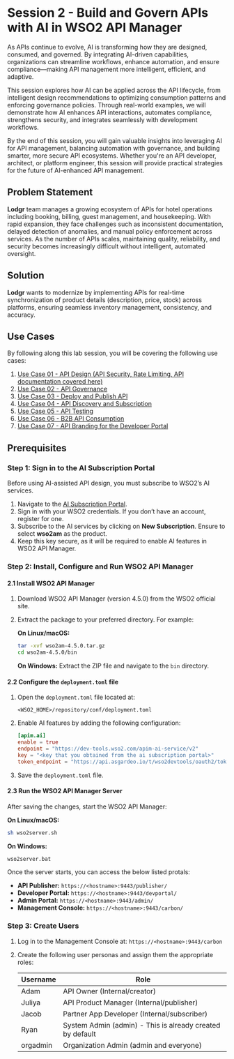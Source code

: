 # Session 2 - Build and Govern APIs with AI in WSO2 API Manager 

As APIs continue to evolve, AI is transforming how they are designed, consumed, and governed. By integrating AI-driven capabilities, organizations can streamline workflows, enhance automation, and ensure compliance—making API management more intelligent, efficient, and adaptive.

This session explores how AI can be applied across the API lifecycle, from intelligent design recommendations to optimizing consumption patterns and enforcing governance policies. Through real-world examples, we will demonstrate how AI enhances API interactions, automates compliance, strengthens security, and integrates seamlessly with development workflows.

By the end of this session, you will gain valuable insights into leveraging AI for API management, balancing automation with governance, and building smarter, more secure API ecosystems. Whether you're an API developer, architect, or platform engineer, this session will provide practical strategies for the future of AI-enhanced API management.

## Problem Statement

**Lodgr** team manages a growing ecosystem of APIs for hotel operations including booking, billing, guest management, and housekeeping.
With rapid expansion, they face challenges such as inconsistent documentation, delayed detection of anomalies, and manual policy enforcement across services.
As the number of APIs scales, maintaining quality, reliability, and security becomes increasingly difficult without intelligent, automated oversight.


## Solution

**Lodgr** wants to modernize by implementing APIs for real-time synchronization of product details (description, price, stock) across platforms, ensuring seamless inventory management, consistency, and accuracy.

## Use Cases

By following along this lab session, you will be covering the following use cases:

1. [Use Case 01 - API Design (API Security, Rate Limiting, API documentation covered here)]()
2. [Use Case 02 - API Governance]()
3. [Use Case 03 - Deploy and Publish API]()
4. [Use Case 04 - API Discovery and Subscription]()
5. [Use Case 05 - API Testing]()
6. [Use Case 06 - B2B API Consumption]()
7. [Use Case 07 - API Branding for the Developer Portal]()

## Prerequisites

### Step 1: Sign in to the AI Subscription Portal

Before using AI-assisted API design, you must subscribe to WSO2’s AI services.

1. Navigate to the [AI Subscription Portal](https://ai-subscriptions.wso2.com).
2. Sign in with your WSO2 credentials. If you don’t have an account, register for one.
3. Subscribe to the AI services by clicking on **New Subscription**. Ensure to select **wso2am** as the product.
4. Keep this key secure, as it will be required to enable AI features in WSO2 API Manager.

### Step 2: Install, Configure and Run WSO2 API Manager

#### 2.1 Install WSO2 API Manager

1. Download WSO2 API Manager (version 4.5.0) from the WSO2 official site.
2. Extract the package to your preferred directory. For example:
   
   **On Linux/macOS:**
   ```sh
   tar -xvf wso2am-4.5.0.tar.gz
   cd wso2am-4.5.0/bin
   ```
   
   **On Windows:** Extract the ZIP file and navigate to the `bin` directory.

#### 2.2 Configure the `deployment.toml` file

1. Open the `deployment.toml` file located at:
   ```
   <WSO2_HOME>/repository/conf/deployment.toml
   ```

2. Enable AI features by adding the following configuration:
   
   ```toml
   [apim.ai]
   enable = true
   endpoint = "https://dev-tools.wso2.com/apim-ai-service/v2"
   key = "<key that you obtained from the ai subscription portal>"
   token_endpoint = "https://api.asgardeo.io/t/wso2devtools/oauth2/token"
   ```

3. Save the `deployment.toml` file.

#### 2.3 Run the WSO2 API Manager Server

After saving the changes, start the WSO2 API Manager:

**On Linux/macOS:**
```sh
sh wso2server.sh
```

**On Windows:**
```sh
wso2server.bat
```

Once the server starts, you can access the below listed protals:

- **API Publisher:** `https://<hostname>:9443/publisher/`
- **Developer Portal:** `https://<hostname>:9443/devportal/`
- **Admin Portal:** `https://<hostname>:9443/admin/`
- **Management Console:** `https://<hostname>:9443/carbon/`

### Step 3: Create Users

1. Log in to the Management Console at: `https://<hostname>:9443/carbon`
2. Create the following user personas and assign them the appropriate roles:

    | Username | Role |
    |----------|-----------------------------|
    | Adam     | API Owner (Internal/creator) |
    | Juliya   | API Product Manager (Internal/publisher) |
    | Jacob    | Partner App Developer (Internal/subscriber) |
    | Ryan     | System Admin (admin) - This is already created by default |
    | orgadmin | Organization Admin (admin and everyone) |
